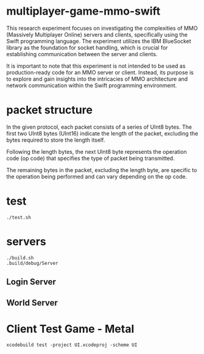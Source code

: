 # multiplayer-game-mmo-swift
This research experiment focuses on investigating the complexities of MMO (Massively Multiplayer Online) servers and clients, specifically using the Swift programming language. The experiment utilizes the IBM BlueSocket library as the foundation for socket handling, which is crucial for establishing communication between the server and clients.

It is important to note that this experiment is not intended to be used as production-ready code for an MMO server or client. Instead, its purpose is to explore and gain insights into the intricacies of MMO architecture and network communication within the Swift programming environment.

# packet structure

In the given protocol, each packet consists of a series of UInt8 bytes. The first two UInt8 bytes (UInt16) indicate the length of the packet, excluding the bytes required to store the length itself.

Following the length bytes, the next UInt8 byte represents the operation code (op code) that specifies the type of packet being transmitted.

The remaining bytes in the packet, excluding the length byte, are specific to the operation being performed and can vary depending on the op code.

# test

```
./test.sh
```

# servers
```
./build.sh
.build/debug/Server
```

## Login Server


## World Server


# Client Test Game - Metal 

```
xcodebuild test -project UI.xcodeproj -scheme UI
```